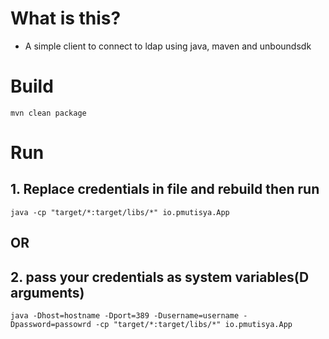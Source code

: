 # What is this?
- A simple client to connect to ldap using java, maven and unboundsdk

# Build
``mvn clean package``
# Run
## 1. Replace credentials in file and rebuild then run
``java -cp "target/*:target/libs/*" io.pmutisya.App ``

## OR
## 2. pass your credentials as system variables(D arguments)

``java -Dhost=hostname -Dport=389 -Dusername=username -Dpassword=passowrd -cp "target/*:target/libs/*" io.pmutisya.App ``
